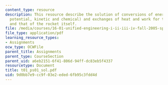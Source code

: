 ```yaml
---
content_type: resource
description: This resource describe the solution of conversions of energy (internal,
  potential, kinetic and chemical) and exchanges of heat and work for this system
  and that of the rocket itself.
file: /media/courses/16-01-unified-engineering-i-ii-iii-iv-fall-2005-spring-2006/9d0bb7e9cc9f03e2eded6fb95c3fdd4d_t01_ps01_sol.pdf
file_type: application/pdf
learning_resource_types:
- Assignments
ocw_type: OCWFile
parent_title: Assignments
parent_type: CourseSection
parent_uid: a6eb2151-6f41-806d-94ff-dc83eb5f4337
resourcetype: Document
title: t01_ps01_sol.pdf
uid: 9d0bb7e9-cc9f-03e2-eded-6fb95c3fdd4d
---
```

